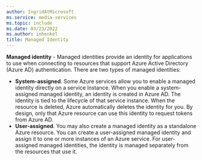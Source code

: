 ```yaml
---
author: IngridAtMicrosoft
ms.service: media-services
ms.topic: include
ms.date: 03/23/2022
ms.author: inhenkel
title: Managed Identity
---
```


**Managed identity** - Managed identities provide an identity for applications to use when connecting to resources that support Azure Active Directory (Azure AD) authentication. There are two types of managed identities:

- **System-assigned**. Some Azure services allow you to enable a managed identity directly on a service instance. When you enable a system-assigned managed identity, an identity is created in Azure AD. The identity is tied to the lifecycle of that service instance. When the resource is deleted, Azure automatically deletes the identity for you. By design, only that Azure resource can use this identity to request tokens from Azure AD.
- **User-assigned**. You may also create a managed identity as a standalone Azure resource. You can create a user-assigned managed identity and assign it to one or more instances of an Azure service. For user-assigned managed identities, the identity is managed separately from the resources that use it.
